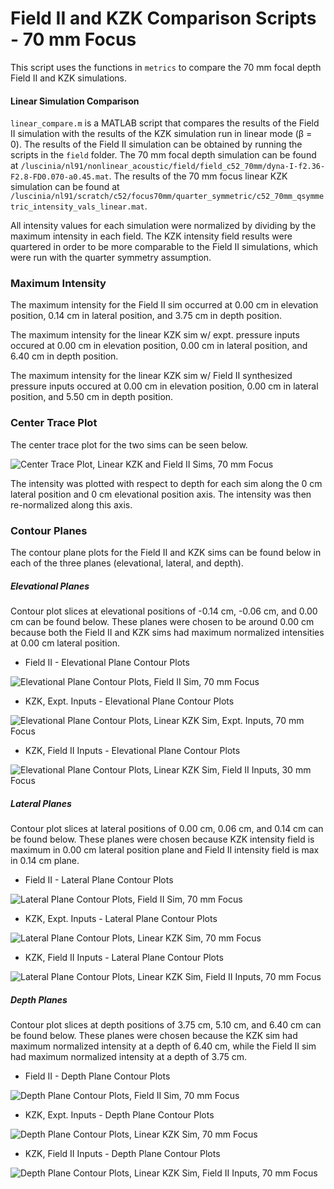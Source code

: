 Field II and KZK Comparison Scripts - 70 mm Focus
=================================================

This script uses the functions in `metrics` to compare the 70 mm focal depth Field II and KZK simulations.

#### Linear Simulation Comparison
`linear_compare.m` is a MATLAB script that compares the results of the Field II simulation with the results of the KZK simulation run in linear mode (β = 0). The results of the Field II simulation can be obtained by running the scripts in the `field` folder. The 70 mm focal depth simulation can be found at `/luscinia/nl91/nonlinear_acoustic/field/field_c52_70mm/dyna-I-f2.36-F2.8-FD0.070-a0.45.mat`. The results of the 70 mm focus linear KZK simulation can be found at `/luscinia/nl91/scratch/c52/focus70mm/quarter_symmetric/c52_70mm_qsymmetric_intensity_vals_linear.mat`.

All intensity values for each simulation were normalized by dividing by the maximum intensity in each field. The KZK intensity field results were quartered in order to be more comparable to the Field II simulations, which were run with the quarter symmetry assumption.

### Maximum Intensity
The maximum intensity for the Field II sim occurred at 0.00 cm in elevation position, 0.14 cm in lateral position, and 3.75 cm in depth position.

The maximum intensity for the linear KZK sim w/ expt. pressure inputs occured at 0.00 cm in elevation position, 0.00 cm in lateral position, and 6.40 cm in depth position.

The maximum intensity for the linear KZK sim w/ Field II synthesized pressure inputs occured at 0.00 cm in elevation position, 0.00 cm in lateral position, and 5.50 cm in depth position. 

### Center Trace Plot
The center trace plot for the two sims can be seen below.

![Center Trace Plot, Linear KZK and Field II Sims, 70 mm Focus](https://raw.githubusercontent.com/Ningrui-Li/nonlinear_acoustic/master/comparisons/focus70mm/linear_compare/field_kzk_centertrace_c52_70mm.png)

The intensity was plotted with respect to depth for each sim along the 0 cm lateral position and 0 cm elevational position axis. The intensity was then re-normalized along this axis.

### Contour Planes
The contour plane plots for the Field II and KZK sims can be found below in each of the three planes (elevational, lateral, and depth).

##### Elevational Planes
Contour plot slices at elevational positions of -0.14 cm, -0.06 cm, and 0.00 cm can be found below. These planes were chosen to be around 0.00 cm because both the Field II and KZK sims had maximum normalized intensities at 0.00 cm lateral position.

 * Field II - Elevational Plane Contour Plots

![Elevational Plane Contour Plots, Field II Sim, 70 mm Focus](https://raw.githubusercontent.com/Ningrui-Li/nonlinear_acoustic/master/comparisons/focus70mm/linear_compare/field2_70mm_elevational.png)

 * KZK, Expt. Inputs - Elevational Plane Contour Plots

![Elevational Plane Contour Plots, Linear KZK Sim, Expt. Inputs, 70 mm Focus](https://raw.githubusercontent.com/Ningrui-Li/nonlinear_acoustic/master/comparisons/focus70mm/linear_compare/kzk_70mm_elevational.png)

 * KZK, Field II Inputs - Elevational Plane Contour Plots

![Elevational Plane Contour Plots, Linear KZK Sim, Field II Inputs, 30 mm Focus](https://raw.githubusercontent.com/Ningrui-Li/nonlinear_acoustic/master/comparisons/focus70mm/linear_compare/kzk_f2_input_70mm_elevational.png)


##### Lateral Planes
Contour plot slices at lateral positions of 0.00 cm, 0.06 cm, and 0.14 cm can be found below. These planes were chosen because KZK intensity field is maximum in 0.00 cm lateral position plane and Field II intensity field is max in 0.14 cm plane.

 * Field II - Lateral Plane Contour Plots

![Lateral Plane Contour Plots, Field II Sim, 70 mm Focus](https://raw.githubusercontent.com/Ningrui-Li/nonlinear_acoustic/master/comparisons/focus70mm/linear_compare/field2_70mm_lateral.png)

 * KZK, Expt. Inputs - Lateral Plane Contour Plots

![Lateral Plane Contour Plots, Linear KZK Sim, 70 mm Focus](https://raw.githubusercontent.com/Ningrui-Li/nonlinear_acoustic/master/comparisons/focus70mm/linear_compare/kzk_70mm_lateral.png)

 * KZK, Field II Inputs - Lateral Plane Contour Plots

![Lateral Plane Contour Plots, Linear KZK Sim, Field II Inputs, 70 mm Focus](https://raw.githubusercontent.com/Ningrui-Li/nonlinear_acoustic/master/comparisons/focus70mm/linear_compare/kzk_f2_input_70mm_lateral.png)

##### Depth Planes
Contour plot slices at depth positions of 3.75 cm, 5.10 cm, and 6.40 cm can be found below. These planes were chosen because the KZK sim had maximum normalized intensity at a depth of 6.40 cm, while the Field II sim had maximum normalized intensity at a depth of 3.75 cm.

 * Field II - Depth Plane Contour Plots

![Depth Plane Contour Plots, Field II Sim, 70 mm Focus](https://raw.githubusercontent.com/Ningrui-Li/nonlinear_acoustic/master/comparisons/focus70mm/linear_compare/field2_70mm_depth.png)

 * KZK, Expt. Inputs - Depth Plane Contour Plots

![Depth Plane Contour Plots, Linear KZK Sim, 70 mm Focus](https://raw.githubusercontent.com/Ningrui-Li/nonlinear_acoustic/master/comparisons/focus70mm/linear_compare/kzk_70mm_depth.png)

 * KZK, Field II Inputs - Depth Plane Contour Plots

![Depth Plane Contour Plots, Linear KZK Sim, Field II Inputs, 70 mm Focus](https://raw.githubusercontent.com/Ningrui-Li/nonlinear_acoustic/master/comparisons/focus70mm/linear_compare/kzk_f2_input_70mm_depth.png)
